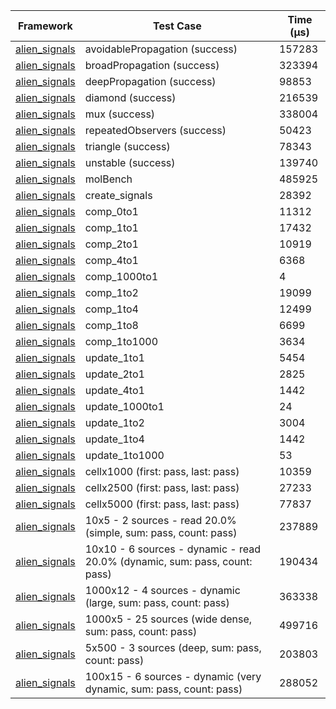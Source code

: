| Framework | Test Case | Time (μs) |
| --- | --- | --- |
| [alien_signals](https://github.com/medz/alien-signals-dart) | avoidablePropagation (success) | 157283 |
| [alien_signals](https://github.com/medz/alien-signals-dart) | broadPropagation (success) | 323394 |
| [alien_signals](https://github.com/medz/alien-signals-dart) | deepPropagation (success) | 98853 |
| [alien_signals](https://github.com/medz/alien-signals-dart) | diamond (success) | 216539 |
| [alien_signals](https://github.com/medz/alien-signals-dart) | mux (success) | 338004 |
| [alien_signals](https://github.com/medz/alien-signals-dart) | repeatedObservers (success) | 50423 |
| [alien_signals](https://github.com/medz/alien-signals-dart) | triangle (success) | 78343 |
| [alien_signals](https://github.com/medz/alien-signals-dart) | unstable (success) | 139740 |
| [alien_signals](https://github.com/medz/alien-signals-dart) | molBench | 485925 |
| [alien_signals](https://github.com/medz/alien-signals-dart) | create_signals | 28392 |
| [alien_signals](https://github.com/medz/alien-signals-dart) | comp_0to1 | 11312 |
| [alien_signals](https://github.com/medz/alien-signals-dart) | comp_1to1 | 17432 |
| [alien_signals](https://github.com/medz/alien-signals-dart) | comp_2to1 | 10919 |
| [alien_signals](https://github.com/medz/alien-signals-dart) | comp_4to1 | 6368 |
| [alien_signals](https://github.com/medz/alien-signals-dart) | comp_1000to1 | 4 |
| [alien_signals](https://github.com/medz/alien-signals-dart) | comp_1to2 | 19099 |
| [alien_signals](https://github.com/medz/alien-signals-dart) | comp_1to4 | 12499 |
| [alien_signals](https://github.com/medz/alien-signals-dart) | comp_1to8 | 6699 |
| [alien_signals](https://github.com/medz/alien-signals-dart) | comp_1to1000 | 3634 |
| [alien_signals](https://github.com/medz/alien-signals-dart) | update_1to1 | 5454 |
| [alien_signals](https://github.com/medz/alien-signals-dart) | update_2to1 | 2825 |
| [alien_signals](https://github.com/medz/alien-signals-dart) | update_4to1 | 1442 |
| [alien_signals](https://github.com/medz/alien-signals-dart) | update_1000to1 | 24 |
| [alien_signals](https://github.com/medz/alien-signals-dart) | update_1to2 | 3004 |
| [alien_signals](https://github.com/medz/alien-signals-dart) | update_1to4 | 1442 |
| [alien_signals](https://github.com/medz/alien-signals-dart) | update_1to1000 | 53 |
| [alien_signals](https://github.com/medz/alien-signals-dart) | cellx1000 (first: pass, last: pass) | 10359 |
| [alien_signals](https://github.com/medz/alien-signals-dart) | cellx2500 (first: pass, last: pass) | 27233 |
| [alien_signals](https://github.com/medz/alien-signals-dart) | cellx5000 (first: pass, last: pass) | 77837 |
| [alien_signals](https://github.com/medz/alien-signals-dart) | 10x5 - 2 sources - read 20.0% (simple, sum: pass, count: pass) | 237889 |
| [alien_signals](https://github.com/medz/alien-signals-dart) | 10x10 - 6 sources - dynamic - read 20.0% (dynamic, sum: pass, count: pass) | 190434 |
| [alien_signals](https://github.com/medz/alien-signals-dart) | 1000x12 - 4 sources - dynamic (large, sum: pass, count: pass) | 363338 |
| [alien_signals](https://github.com/medz/alien-signals-dart) | 1000x5 - 25 sources (wide dense, sum: pass, count: pass) | 499716 |
| [alien_signals](https://github.com/medz/alien-signals-dart) | 5x500 - 3 sources (deep, sum: pass, count: pass) | 203803 |
| [alien_signals](https://github.com/medz/alien-signals-dart) | 100x15 - 6 sources - dynamic (very dynamic, sum: pass, count: pass) | 288052 |
